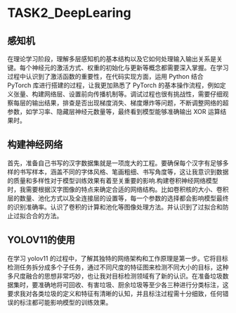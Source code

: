 # TASK2_DeepLearing 
## 感知机
在理论学习阶段，理解多层感知机的基本结构以及它如何处理输入输出关系是关键。每个神经元的激活方式、权重的初始化与更新等概念都需要深入掌握。在学习过程中认识到了激活函数的重要性，在代码实现方面，运用 Python 结合 PyTorch 库进行搭建的过程，让我更加熟悉了 PyTorch 的基本操作流程，例如定义张量、构建网络层、设置前向传播机制等。调试过程也很有挑战性，需要仔细观察每层的输出结果，排查是否出现梯度消失、梯度爆炸等问题，不断调整网络的超参数，如学习率、隐藏层神经元数量等，最终看到模型能够准确输出 XOR 运算结果时。  
## 构建神经网络  
首先，准备自己书写的汉字数据集就是一项庞大的工程。要确保每个汉字有足够多样的书写样本，涵盖不同的字体风格、笔画粗细、书写角度等，这让我意识到数据的质量和多样性对于模型训练效果有着至关重要的影响.构建卷积神经网络模型时，我需要根据汉字图像的特点来确定合适的网络结构。比如卷积核的大小、卷积层的数量、池化方式以及全连接层的设置等，每一个参数的选择都会影响模型最终的识别准确率。认识了卷积的计算和池化等图像处理方法。并认识到了过拟合和防止过拟合合的方法。  
## YOLOV11的使用
在学习 yolov11 的过程中，了解其独特的网络架构和工作原理是第一步。它将目标检测任务拆分成多个子任务，通过不同尺度的特征图来检测不同大小的目标，这种多尺度融合的思想非常巧妙，也让我对目标检测领域有了新的认识。在准备垃圾数据集时，要准确地将可回收、有害垃圾、厨余垃圾等至少各三种进行分类标注，这要求我对各类垃圾的定义和特征有清晰的认知，并且标注过程需十分细致，任何错误的标注都可能影响模型的训练效果。